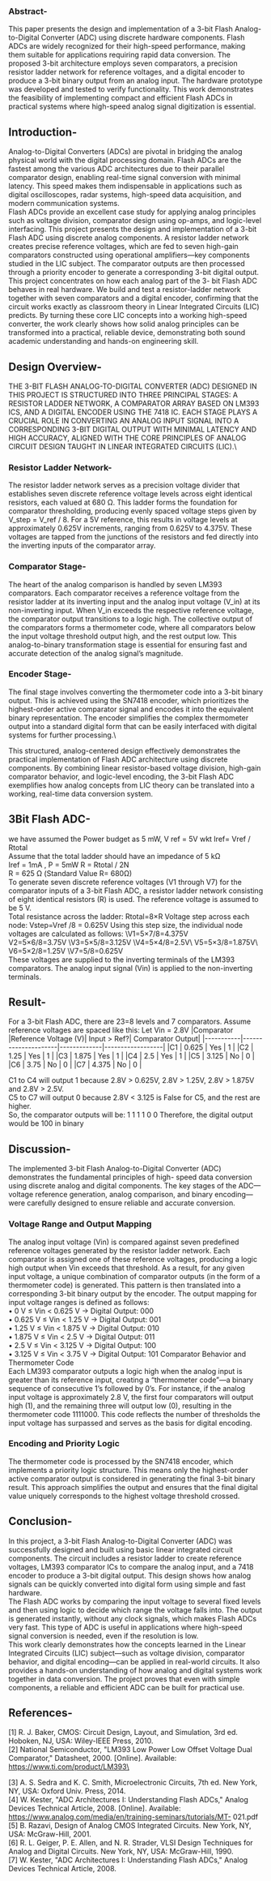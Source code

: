 ### Abstract-
This paper presents the design and implementation of a 3-bit Flash Analog-to-Digital Converter (ADC) using discrete hardware components. Flash ADCs are widely recognized for their high-speed performance, making them suitable for applications requiring rapid data conversion. The proposed 3-bit architecture employs seven comparators, a precision resistor ladder network for reference voltages, and a digital encoder to produce a 3-bit binary output from an analog input. The hardware prototype was developed and tested to verify functionality. This work demonstrates the feasibility of implementing compact and efficient Flash ADCs in practical systems where high-speed analog signal digitization is essential.
## Introduction-
Analog-to-Digital Converters (ADCs) are pivotal in bridging the analog physical world with the digital processing domain. Flash ADCs are the fastest among the various ADC architectures due to their parallel comparator design, enabling real-time signal conversion with minimal latency. This speed makes them indispensable in applications such as digital oscilloscopes, radar systems, high-speed data acquisition, and modern communication systems.\
Flash ADCs provide an excellent case study for applying analog principles such as voltage division, comparator design using op-amps, and logic-level interfacing. This project presents the design and implementation of a 3-bit Flash ADC using discrete analog components. A resistor ladder network creates precise reference voltages, which are fed to seven high-gain comparators constructed using operational amplifiers—key components studied in the LIC subject. The comparator outputs are then processed through a priority encoder to generate a corresponding 3-bit digital output.\
This project concentrates on how each analog part of the 3- bit Flash ADC behaves in real hardware. We build and test a resistor-ladder network together with seven comparators and a digital encoder, confirming that the circuit works exactly as classroom theory in Linear Integrated Circuits (LIC) predicts. By turning these core LIC concepts into a working high-speed converter, the work clearly shows how solid analog principles can be transformed into a practical, reliable device, demonstrating both sound academic understanding and hands-on engineering skill.
## Design Overview-
THE 3-BIT FLASH ANALOG-TO-DIGITAL CONVERTER (ADC) DESIGNED IN THIS PROJECT IS STRUCTURED INTO THREE PRINCIPAL STAGES: A RESISTOR LADDER NETWORK, A COMPARATOR ARRAY BASED ON LM393 ICS, AND A DIGITAL
ENCODER USING THE 7418 IC. EACH STAGE PLAYS A CRUCIAL
ROLE IN CONVERTING AN ANALOG INPUT SIGNAL INTO A CORRESPONDING 3-BIT DIGITAL OUTPUT WITH MINIMAL LATENCY AND HIGH ACCURACY, ALIGNED WITH THE CORE PRINCIPLES OF ANALOG CIRCUIT DESIGN TAUGHT IN LINEAR INTEGRATED CIRCUITS (LIC).\
### Resistor Ladder Network- 
The resistor ladder network serves as a precision voltage divider that establishes seven discrete reference voltage levels across eight identical resistors, each valued at 680 Ω. This ladder forms the foundation for comparator thresholding, producing evenly spaced voltage steps given by V_step = V_ref / 8. For a 5V reference, this results in voltage levels at approximately 0.625V increments, ranging from 0.625V to 4.375V. These voltages are tapped from the junctions of the resistors and fed directly into the inverting inputs of the comparator array.
### Comparator Stage-
The heart of the analog comparison is handled by seven LM393 comparators. Each comparator receives a reference voltage from the resistor ladder at its inverting input and the analog input voltage (V_in) at its non-inverting input. When V_in exceeds the respective reference voltage, the comparator output transitions to a logic high. The collective output of the comparators forms a thermometer code, where all comparators below the input voltage threshold output high, and the rest output low. This analog-to-binary transformation stage is essential for ensuring fast and accurate detection of the analog signal’s magnitude.
### Encoder Stage-
The final stage involves converting the thermometer code into a 3-bit binary output. This is achieved using the SN7418 encoder, which prioritizes the highest-order active comparator signal and encodes it into the equivalent binary representation. The encoder simplifies the complex thermometer output into a standard digital form that can be easily interfaced with digital systems for further processing.\
 
This structured, analog-centered design effectively demonstrates the practical implementation of Flash ADC architecture using discrete components. By combining linear resistor-based voltage division, high-gain comparator behavior, and logic-level encoding, the 3-bit Flash ADC exemplifies how analog concepts from LIC theory can be translated into a working, real-time data conversion system.
## 3Bit Flash ADC-
we have assumed the Power budget as 5 mW, V ref = 5V wkt Iref= Vref / Rtotal\
Assume that the total ladder should have an impedance of 5 kΩ\
Iref = 1mA , P = 5mW R = Rtotal / 2N\
R = 625 Ω (Standard Value R= 680Ω)\
To generate seven discrete reference voltages (V1 through V7) for the comparator inputs of a 3-bit Flash ADC, a resistor ladder network consisting of eight identical resistors (R) is used. The reference voltage is assumed to be 5 V.\
Total resistance across the ladder: Rtotal=8×R
Voltage step across each node: Vstep=Vref /8 = 0.625V
Using this step size, the individual node voltages are calculated as follows: \V1=5×7/8=4.375V\
V2=5×6/8=3.75V \V3=5×5/8=3.125V \V4=5×4/8=2.5V\ V5=5×3/8=1.875V\ V6=5×2/8=1.25V \V7=5/8=0.625V\
These voltages are supplied to the inverting terminals of the LM393 comparators. The analog input signal (Vin) is applied to the non-inverting terminals.
## Result-
For a 3-bit Flash ADC, there are 23=8  levels and 7 comparators. Assume reference voltages are spaced like this: Let Vin = 2.8V
|Comparator	|Reference Voltage (V)|	Input > Ref?|	Comparator Output|
|-----------|---------------------|-------------|------------------|
|C1         |	0.625	              | Yes	        | 1                |
|C2	        | 1.25	              | Yes	        | 1                |
|C3         | 1.875               |	Yes	        | 1                |
|C4	        | 2.5	                | Yes         |	1                |
|C5	        | 3.125	              | No          |	0                |
|C6	        | 3.75                |	No          |	0                |
|C7         |	4.375               |	No	        | 0                |

C1 to C4 will output 1 because 2.8V > 0.625V, 2.8V > 1.25V, 2.8V > 1.875V and 2.8V > 2.5V.\
C5 to C7 will output 0 because 2.8V < 3.125 is False for C5, and the rest are higher.\
So, the comparator outputs will be: 1 1 1 1 0 0 Therefore, the digital output would be 100 in binary
## Discussion-
The implemented 3-bit Flash Analog-to-Digital Converter (ADC) demonstrates the fundamental principles of high- speed data conversion using discrete analog and digital components. The key stages of the ADC—voltage reference generation, analog comparison, and binary encoding—were carefully designed to ensure reliable and accurate conversion.
### Voltage Range and Output Mapping
The analog input voltage (Vin) is compared against seven predefined reference voltages generated by the resistor ladder network. Each comparator is assigned one of these reference voltages, producing a logic high output when Vin exceeds that threshold. As a result, for any given input voltage, a unique combination of comparator outputs (in the form of a thermometer code) is generated. This pattern is then translated into a corresponding 3-bit binary output by the encoder.
The output mapping for input voltage ranges is defined as follows:\
•	0 V ≤ Vin < 0.625 V → Digital Output: 000\
•	0.625 V ≤ Vin < 1.25 V → Digital Output: 001\
•	1.25 V ≤ Vin < 1.875 V → Digital Output: 010\
•	1.875 V ≤ Vin < 2.5 V → Digital Output: 011\
•	2.5 V ≤ Vin < 3.125 V → Digital Output: 100\
•	3.125 V ≤ Vin < 3.75 V → Digital Output: 101 Comparator Behavior and Thermometer Code\
Each LM393 comparator outputs a logic high when the analog input is greater than its reference input, creating a “thermometer code”—a binary sequence of consecutive 1’s followed by 0’s. For instance, if the analog input voltage is approximately 2.8 V, the first four comparators will output high (1), and the remaining three will output low (0), resulting in the thermometer code 1111000. This code reflects the number of thresholds the input voltage has surpassed and serves as the basis for digital encoding.

### Encoding and Priority Logic
The thermometer code is processed by the SN7418 encoder, which implements a priority logic structure. This means only the highest-order active comparator output is considered in generating the final 3-bit binary result. This approach simplifies the output and ensures that the final digital value uniquely corresponds to the highest voltage threshold crossed.

## Conclusion-
In this project, a 3-bit Flash Analog-to-Digital Converter (ADC) was successfully designed and built using basic linear integrated circuit components. The circuit includes a resistor ladder to create reference voltages, LM393 comparator ICs to compare the analog input, and a 7418 encoder to produce a 3-bit digital output. This design shows how analog signals can be quickly converted into digital form using simple and fast hardware.\
The Flash ADC works by comparing the input voltage to several fixed levels and then using logic to decide which range the voltage falls into. The output is generated instantly, without any clock signals, which makes Flash ADCs very fast. This type of ADC is useful in applications where high-speed signal conversion is needed, even if the resolution is low.\
This work clearly demonstrates how the concepts learned in the Linear Integrated Circuits (LIC) subject—such as voltage division, comparator behavior, and digital encoding—can be applied in real-world circuits. It also provides a hands-on understanding of how analog and digital systems work together in data conversion. The project proves that even with simple components, a reliable and efficient ADC can be built for practical use.
## References-
[1]	R. J. Baker, CMOS: Circuit Design, Layout, and Simulation, 3rd ed. Hoboken, NJ, USA: Wiley-IEEE Press, 2010.\
[2]	National Semiconductor, "LM393 Low Power Low Offset Voltage Dual Comparator," Datasheet, 2000. [Online]. Available: https://www.ti.com/product/LM393\

[3]	A. S. Sedra and K. C. Smith, Microelectronic Circuits, 7th ed. New York, NY, USA: Oxford Univ. Press, 2014.\
[4]	W. Kester, "ADC Architectures I: Understanding Flash ADCs," Analog Devices Technical Article, 2008. [Online]. Available: https://www.analog.com/media/en/training-seminars/tutorials/MT- 021.pdf\
[5]	B. Razavi, Design of Analog CMOS Integrated Circuits. New York, NY, USA: McGraw-Hill, 2001.\
[6]	R. L. Geiger, P. E. Allen, and N. R. Strader, VLSI Design Techniques for Analog and Digital Circuits. New York, NY, USA: McGraw-Hill, 1990.\
[7]	W. Kester, "ADC Architectures I: Understanding Flash ADCs," Analog Devices Technical Article, 2008.







